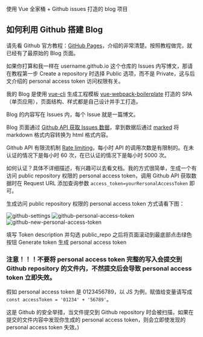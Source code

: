 使用 Vue 全家桶 + Github issues 打造的 blog 项目

## 如何利用 Github 搭建 Blog

请先看 Github 官方教程：[GitHub Pages](https://pages.github.com/)，介绍的非常清楚。按照教程做完，就已经有了最原始的 Blog 页面。

如果你打算和我一样在 username.github.io 这个仓库的 Issues 内写博文，那请在教程第一步 Create a repository 时选择 Public 选项，而不是 Private，这与后文介绍的 personal access token 访问权限有关。

我的 Blog 是使用 [vue-cli](https://github.com/vuejs/vue-cli) 生成工程模板 [vue-webpack-boilerplate](https://github.com/vuejs-templates/webpack) 打造的 SPA（单页应用），页面结构、样式都是自己设计并手工打造。

Blog 的内容写在 Issues 内，每个 Issue 就是一篇博文。

Blog 页面通过 [Github API 获取 Issues 数据](https://developer.github.com/v3/issues/)，拿到数据后通过 [marked](https://github.com/markedjs/marked) 将 markdown 格式内容转换为 html 格式内容。

Github API 有限流机制 [Rate limiting](https://developer.github.com/v3/#rate-limiting)，每小时 API 的调用次数是有限制的。在未认证的情况下是每小时 60 次，在已认证的情况下是每小时 5000 次。

如何认证？具体不详细描述，有兴趣可以去看文档。我的方式很简单，生成一个有访问 public repository 权限的 personal access token，调用 Github API 获取数据时在 Request URL 添加查询参数 `access_token=yourRersonalAccessToken` 即可。

生成访问 public repository 权限的 personal access token 方式请看下图：

![github-settings](http://oh8wftuto.bkt.clouddn.com/github-settings.jpg)
![github-personal-access-token](http://oh8wftuto.bkt.clouddn.com/github-personal-access-token.jpg)
![github-new-personal-access-token](http://oh8wftuto.bkt.clouddn.com/github-new-personal-access-token.jpg)

填写 Token description 并勾选 public_repo 之后将页面滚动到最底部点击绿色按钮 Generate token 生成 personal access token

### 注意！！！不要将 personal access token 完整的写入会提交到 Github repository 的文件内，不然提交后会导致 personal access token 立即失效。

假如 personal access token 是 0123456789，以 JS 为例，赋值给变量请写成 `const accessToken = '01234' + '56789'`。

这是 Github 的安全举措，当文件提交到 Github repository 时会被扫描，如果在提交的文件内容中发现你生成的 personal access token，则会立即使发现的 personal access token 失效。)
